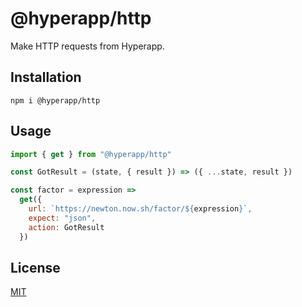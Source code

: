 # @hyperapp/http

Make HTTP requests from Hyperapp.

## Installation

```console
npm i @hyperapp/http
```

## Usage

```js
import { get } from "@hyperapp/http"

const GotResult = (state, { result }) => ({ ...state, result })

const factor = expression =>
  get({
    url: `https://newton.now.sh/factor/${expression}`,
    expect: "json",
    action: GotResult
  })
```

## License

[MIT](../../LICENSE.md)
